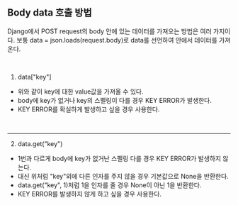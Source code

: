 ## Body data 호출 방법

Django에서 POST request의 body 안에 있는 데이터를 가져오는 방법은 여러 가지이다.
보통 data = json.loads(request.body)로 data를 선언하여 안에서 데이터를 가져온다.

<br>

1. data["key"]
- 위와 같이 key에 대한 value값을 가져올 수 있다.
- body에 key가 없거나 key의 스펠링이 다를 경우 KEY ERROR가 발생한다.
- KEY ERROR를 확실하게 발생하고 싶을 경우 사용한다.

<br>

---

2. data.get("key")
- 1번과 다르게 body에 key가 없거난 스펠링 다를 경우 KEY ERROR가 발생하지 않는다.
- 대신 위처럼 "key"외에 다른 인자를 주지 않을 경우 기본값으로 None을 반환한다.
- data.get("key", 1)처럼 1을 인자를 줄 경우 None이 아닌 1을 반환한다.
- KEY ERROR를 발생하지 않게 하고 싶을 경우 사용한다.
